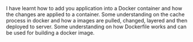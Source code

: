 I have learnt how to add you application into a Docker container and how the changes are applied to a container.
Some understanding on the cache process in docker and how a images are pulled, changed, layered and then deployed to server.
Some understanding on how Dockerfile works and can be used for building a docker image.